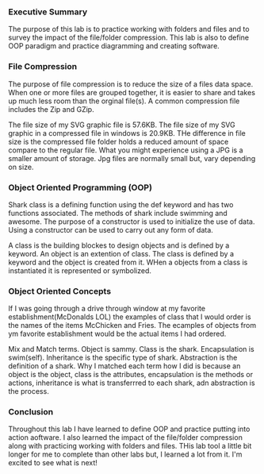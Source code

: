 ### Executive Summary 
The purpose of this lab is to practice working with folders and files and to survey the impact of the file/folder compression. This lab is also to define OOP paradigm and practice diagramming and creating software. 

### File Compression
The purpose of file compression is to reduce the size of a files data space. When one or more files are grouped together, it is easier to share and takes up much less room than the orginal file(s). A common compression file includes the Zip and GZip. 

The file size of my SVG graphic file is 57.6KB. The file size of my SVG graphic in a compressed file in windows is 20.9KB. THe difference in file size is the compressed file folder holds a reduced amount of space compare to the regular file. What you might experience using a JPG is a smaller amount of storage. Jpg files are normally small but, vary depending on size. 

### Object Oriented Programming (OOP)
Shark class is a defining function using the def keyword and has two functions associated. The methods of shark include swimming and awesome. The purpose of a constructor is used to initialize the use of data. Using a constructor can be used to carry out any form of data.

A class is the building blockes to design objects and is defined by a keyword. An object is an extention of class. The class is defined by a keyword and the object is created from it. WHen a objects from a class is instantiated it is represented or symbolized. 

### Object Oriented Concepts 
If I was going through a drive through window at my favorite establishment(McDonalds LOL) the examples of class that I would order is the names of the items McChicken and Fries. The ecamples of objects from ym favorite establishment would be the actual items I had ordered. 

Mix and Match terms. Object is sammy. Class is the shark. Encapsulation is swim(self). Inheritance is the specific type of shark. Abstraction is the definition of a shark. Why I matched each term how I did is because an object is the object, class is the attributes, encapsulation is the methods or actions, inheritance is what is transferrred to each shark, adn abstraction is the process. 

### Conclusion
Throughout this lab I have learned to define OOP and practice putting into action aoftware. I also learned the impact of the file/folder compression along with practicing working with folders and files. THis lab tool a little bit longer for me to complete than other labs but, I learned a lot from it. I'm excited to see what is next! 
